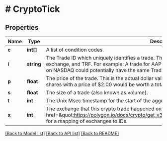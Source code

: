 # # CryptoTick

## Properties

Name | Type | Description | Notes
------------ | ------------- | ------------- | -------------
**c** | **int[]** | A list of condition codes. |
**i** | **string** | The Trade ID which uniquely identifies a trade. These are unique per combination of ticker, exchange, and TRF. For example: A trade for AAPL executed on NYSE and a trade for AAPL executed on NASDAQ could potentially have the same Trade ID. |
**p** | **float** | The price of the trade. This is the actual dollar value per whole share of this trade. A trade of 100 shares with a price of $2.00 would be worth a total dollar value of $200.00. |
**s** | **float** | The size of a trade (also known as volume). |
**t** | **int** | The Unix Msec timestamp for the start of the aggregate window. |
**x** | **int** | The exchange that this crypto trade happened on.   See &lt;a href&#x3D;\&quot;https://polygon.io/docs/crypto/get_v3_reference_exchanges\&quot;&gt;Exchanges&lt;/a&gt; for a mapping of exchanges to IDs. |

[[Back to Model list]](../../README.md#models) [[Back to API list]](../../README.md#endpoints) [[Back to README]](../../README.md)
